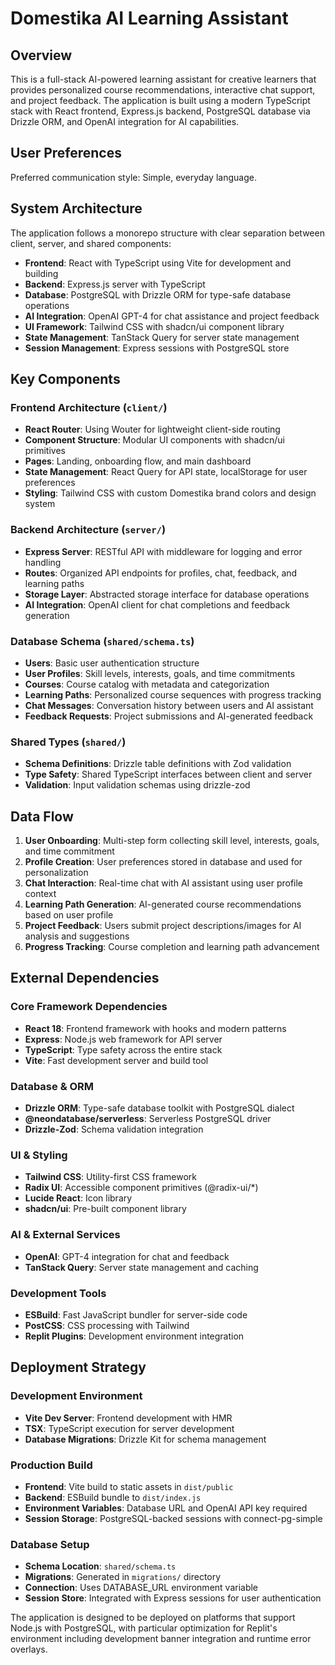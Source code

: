 # Domestika AI Learning Assistant

## Overview

This is a full-stack AI-powered learning assistant for creative learners that provides personalized course recommendations, interactive chat support, and project feedback. The application is built using a modern TypeScript stack with React frontend, Express.js backend, PostgreSQL database via Drizzle ORM, and OpenAI integration for AI capabilities.

## User Preferences

Preferred communication style: Simple, everyday language.

## System Architecture

The application follows a monorepo structure with clear separation between client, server, and shared components:

- **Frontend**: React with TypeScript using Vite for development and building
- **Backend**: Express.js server with TypeScript 
- **Database**: PostgreSQL with Drizzle ORM for type-safe database operations
- **AI Integration**: OpenAI GPT-4 for chat assistance and project feedback
- **UI Framework**: Tailwind CSS with shadcn/ui component library
- **State Management**: TanStack Query for server state management
- **Session Management**: Express sessions with PostgreSQL store

## Key Components

### Frontend Architecture (`client/`)
- **React Router**: Using Wouter for lightweight client-side routing
- **Component Structure**: Modular UI components with shadcn/ui primitives
- **Pages**: Landing, onboarding flow, and main dashboard
- **State Management**: React Query for API state, localStorage for user preferences
- **Styling**: Tailwind CSS with custom Domestika brand colors and design system

### Backend Architecture (`server/`)
- **Express Server**: RESTful API with middleware for logging and error handling
- **Routes**: Organized API endpoints for profiles, chat, feedback, and learning paths
- **Storage Layer**: Abstracted storage interface for database operations
- **AI Integration**: OpenAI client for chat completions and feedback generation

### Database Schema (`shared/schema.ts`)
- **Users**: Basic user authentication structure
- **User Profiles**: Skill levels, interests, goals, and time commitments
- **Courses**: Course catalog with metadata and categorization
- **Learning Paths**: Personalized course sequences with progress tracking
- **Chat Messages**: Conversation history between users and AI assistant
- **Feedback Requests**: Project submissions and AI-generated feedback

### Shared Types (`shared/`)
- **Schema Definitions**: Drizzle table definitions with Zod validation
- **Type Safety**: Shared TypeScript interfaces between client and server
- **Validation**: Input validation schemas using drizzle-zod

## Data Flow

1. **User Onboarding**: Multi-step form collecting skill level, interests, goals, and time commitment
2. **Profile Creation**: User preferences stored in database and used for personalization
3. **Chat Interaction**: Real-time chat with AI assistant using user profile context
4. **Learning Path Generation**: AI-generated course recommendations based on user profile
5. **Project Feedback**: Users submit project descriptions/images for AI analysis and suggestions
6. **Progress Tracking**: Course completion and learning path advancement

## External Dependencies

### Core Framework Dependencies
- **React 18**: Frontend framework with hooks and modern patterns
- **Express**: Node.js web framework for API server
- **TypeScript**: Type safety across the entire stack
- **Vite**: Fast development server and build tool

### Database & ORM
- **Drizzle ORM**: Type-safe database toolkit with PostgreSQL dialect
- **@neondatabase/serverless**: Serverless PostgreSQL driver
- **Drizzle-Zod**: Schema validation integration

### UI & Styling
- **Tailwind CSS**: Utility-first CSS framework
- **Radix UI**: Accessible component primitives (@radix-ui/*)
- **Lucide React**: Icon library
- **shadcn/ui**: Pre-built component library

### AI & External Services
- **OpenAI**: GPT-4 integration for chat and feedback
- **TanStack Query**: Server state management and caching

### Development Tools
- **ESBuild**: Fast JavaScript bundler for server-side code
- **PostCSS**: CSS processing with Tailwind
- **Replit Plugins**: Development environment integration

## Deployment Strategy

### Development Environment
- **Vite Dev Server**: Frontend development with HMR
- **TSX**: TypeScript execution for server development
- **Database Migrations**: Drizzle Kit for schema management

### Production Build
- **Frontend**: Vite build to static assets in `dist/public`
- **Backend**: ESBuild bundle to `dist/index.js`
- **Environment Variables**: Database URL and OpenAI API key required
- **Session Storage**: PostgreSQL-backed sessions with connect-pg-simple

### Database Setup
- **Schema Location**: `shared/schema.ts`
- **Migrations**: Generated in `migrations/` directory
- **Connection**: Uses DATABASE_URL environment variable
- **Session Store**: Integrated with Express sessions for user authentication

The application is designed to be deployed on platforms that support Node.js with PostgreSQL, with particular optimization for Replit's environment including development banner integration and runtime error overlays.